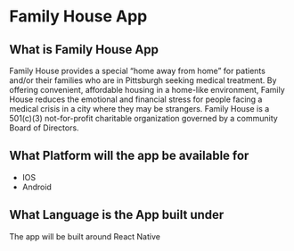 # Family House App


## What is Family House App
Family House provides a special “home away from home” for patients and/or their families who are in Pittsburgh seeking medical treatment. By offering convenient, affordable housing in a home-like environment, Family House reduces the emotional and financial stress for people facing a medical crisis in a city where they may be strangers. Family House is a 501(c)(3) not-for-profit charitable organization governed by a community Board of Directors.

## What Platform will the app be available for
- IOS
- Android

## What Language is the App built under
The app will be built around React Native
